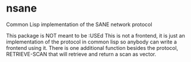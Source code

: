 # nsane
Common Lisp implementation of the SANE network protocol

This package is NOT meant to be :USEd
This is not a frontend, it is just an implementation of the protocol in common lisp so anybody can write a frontend using it.
There is one additional function besides the protocol, RETRIEVE-SCAN that will retrieve and return a scan as vector. 
